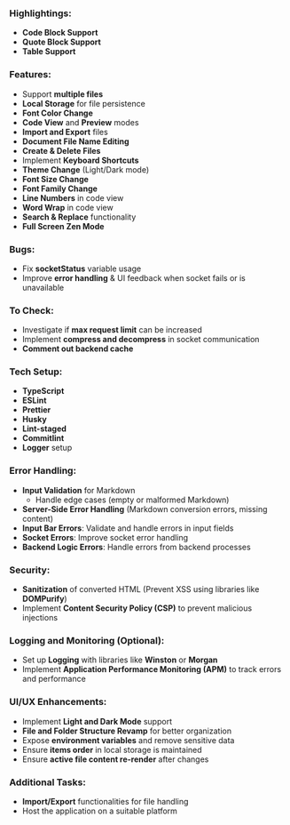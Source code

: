 ### Highlightings:

- **Code Block Support**
- **Quote Block Support**
- **Table Support**

### Features:

- Support **multiple files**
- **Local Storage** for file persistence
- **Font Color Change**
- **Code View** and **Preview** modes
- **Import and Export** files
- **Document File Name Editing**
- **Create & Delete Files**
- Implement **Keyboard Shortcuts**
- **Theme Change** (Light/Dark mode)
- **Font Size Change**
- **Font Family Change**
- **Line Numbers** in code view
- **Word Wrap** in code view
- **Search & Replace** functionality
- **Full Screen Zen Mode**

### Bugs:

- Fix **socketStatus** variable usage
- Improve **error handling** & UI feedback when socket fails or is unavailable

### To Check:

- Investigate if **max request limit** can be increased
- Implement **compress and decompress** in socket communication
- **Comment out backend cache**

### Tech Setup:

- **TypeScript**
- **ESLint**
- **Prettier**
- **Husky**
- **Lint-staged**
- **Commitlint**
- **Logger** setup

### Error Handling:

- **Input Validation** for Markdown
  - Handle edge cases (empty or malformed Markdown)
- **Server-Side Error Handling** (Markdown conversion errors, missing content)
- **Input Bar Errors**: Validate and handle errors in input fields
- **Socket Errors**: Improve socket error handling
- **Backend Logic Errors**: Handle errors from backend processes

### Security:

- **Sanitization** of converted HTML (Prevent XSS using libraries like **DOMPurify**)
- Implement **Content Security Policy (CSP)** to prevent malicious injections

### Logging and Monitoring (Optional):

- Set up **Logging** with libraries like **Winston** or **Morgan**
- Implement **Application Performance Monitoring (APM)** to track errors and performance

### UI/UX Enhancements:

- Implement **Light and Dark Mode** support
- **File and Folder Structure Revamp** for better organization
- Expose **environment variables** and remove sensitive data
- Ensure **items order** in local storage is maintained
- Ensure **active file content re-render** after changes

### Additional Tasks:

- **Import/Export** functionalities for file handling
- Host the application on a suitable platform
